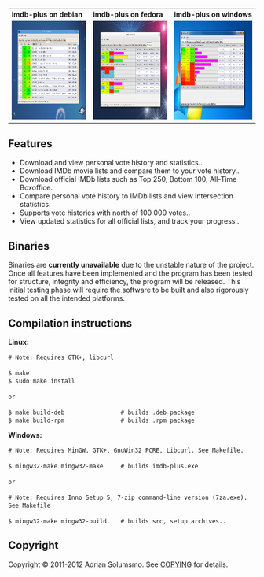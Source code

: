 
<table>
 <tr>
  <td><b>imdb-plus on debian</b></td>
  <td><b>imdb-plus on fedora</b></td>
  <td><b>imdb-plus on windows</b></td>
 </tr>
 <tr>
  <td>
   <img width="260" height="200" 
    src="https://github.com/honeymustard/imdb-plus/raw/master/local/ss-debian.png" 
    alt="imdb-plus on debian"
   />
  </td>
  <td>
   <img width="260" height="200" 
    src="https://github.com/honeymustard/imdb-plus/raw/master/local/ss-fedora.png" 
    alt="imdb-plus on fedora"
   />
  </td>
  <td>
   <img width="260" height="200" 
    src="https://github.com/honeymustard/imdb-plus/raw/master/local/ss-windows.png" 
    alt="imdb-plus on windows"
   />
  </td>
 </tr>
</table>

## Features

* Download and view personal vote history and statistics..
* Download IMDb movie lists and compare them to your vote history..
* Download official IMDb lists such as Top 250, Bottom 100, All-Time Boxoffice.
* Compare personal vote history to IMDb lists and view intersection statistics.
* Supports vote histories with north of 100 000 votes..
* View updated statistics for all official lists, and track your progress..

## Binaries

Binaries are **currently unavailable** due to the unstable nature of the project. 
Once all features have been implemented and the program has been tested for 
structure, integrity and efficiency, the program will be released.
This initial testing phase will require the software to be built and also 
rigorously tested on all the intended platforms.

## Compilation instructions

**Linux:**

    # Note: Requires GTK+, libcurl
    
    $ make
    $ sudo make install
    
    or
    
    $ make build-deb                # builds .deb package
    $ make build-rpm                # builds .rpm package
    
**Windows:**

    # Note: Requires MinGW, GTK+, GnuWin32 PCRE, Libcurl. See Makefile.
    
    $ mingw32-make mingw32-make     # builds imdb-plus.exe
    
    or 
    
    # Note: Requires Inno Setup 5, 7-zip command-line version (7za.exe). See Makefile
    
    $ mingw32-make mingw32-build    # builds src, setup archives..

## Copyright

Copyright &copy; 2011-2012 Adrian Solumsmo. See [COPYING](https://github.com/honeymustard/imdb-plus/blob/master/COPYING) for details.

